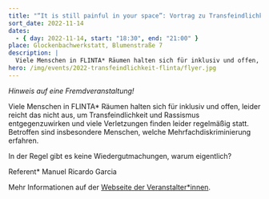 ```yaml
---
title: "“It is still painful in your space”: Vortrag zu Transfeindlichkeit und Rassismus in FLINTA* Räumen"
sort_date: 2022-11-14
dates:
  - { day: 2022-11-14, start: "18:30", end: "21:00" }
place: Glockenbachwerkstatt, Blumenstraße 7
description: |
  Viele Menschen in FLINTA* Räumen halten sich für inklusiv und offen, leider reicht das nicht aus, um Transfeindlichkeit und Rassismus entgegenzuwirken und viele Verletzungen finden leider regelmäßig statt. Betroffen sind insbesondere Menschen, welche Mehrfachdiskriminierung erfahren. (Fremdveranstaltung)
hero: /img/events/2022-transfeindlichkeit-flinta/flyer.jpg
---
```


_Hinweis auf eine Fremdveranstaltung!_

Viele Menschen in FLINTA\* Räumen halten sich für inklusiv und offen, leider reicht das nicht aus, um Transfeindlichkeit und Rassismus entgegenzuwirken und viele Verletzungen finden leider regelmäßig statt. Betroffen sind insbesondere Menschen, welche Mehrfachdiskriminierung erfahren. 

In der Regel gibt es keine Wiedergutmachungen, warum eigentlich?

Referent\* Manuel Ricardo Garcia

Mehr Informationen auf der [Webseite der Veranstalter\*innen](https://www.kalinka-m.org/events/it-is-still-painful-in-your-space-vortrag-zu-transfeindlichkeit-und-rassismus-in-flinta-raeumen/).
